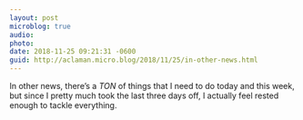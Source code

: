 ```yaml
---
layout: post
microblog: true
audio: 
photo: 
date: 2018-11-25 09:21:31 -0600
guid: http://aclaman.micro.blog/2018/11/25/in-other-news.html
---
```

In other news, there’s a *TON* of things that I need to do today and this week, but since I pretty much took the last three days off, I actually feel rested enough to tackle everything.
